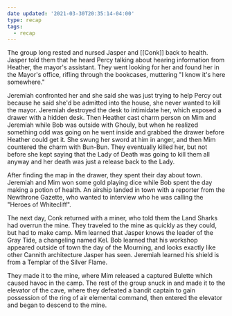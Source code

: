 ```yaml
---
date updated: '2021-03-30T20:35:14-04:00'
type: recap
tags:
  - recap
---
```


The group long rested and nursed Jasper and [[Conk]] back to health. Jasper told them that he heard Percy talking about hearing information from Heather, the mayor's assistant. They went looking for her and found her in the Mayor's office, rifling through the bookcases, muttering "I know it's here somewhere."

Jeremiah confronted her and she said she was just trying to help Percy out because he said she'd be admitted into the house, she never wanted to kill the mayor. Jeremiah destroyed the desk to intimidate her, which exposed a drawer with a hidden desk. Then Heather cast charm person on Mim and Jeremiah while Bob was outside with Ghouly, but when he realized something odd was going on he went inside and grabbed the drawer before Heather could get it. She swung her sword at him in anger, and then Mim countered the charm with Bun-Bun. They eventually killed her, but not before she kept saying that the Lady of Death was going to kill them all anyway and her death was just a release back to the Lady.

After finding the map in the drawer, they spent their day about town. Jeremiah and Mim won some gold playing dice while Bob spent the day making a potion of health. An airship landed in town with a reporter from the Newthrone Gazette, who wanted to interview who he was calling the "Heroes of Whitecliff".

The next day, Conk returned with a miner, who told them the Land Sharks had overrun the mine. They traveled to the mine as quickly as they could, but had to make camp. Mim learned that Jasper knows the leader of the Gray Tide, a changeling named Kel. Bob learned that his workshop appeared outside of town the day of the Mourning, and looks exactly like other Cannith architecture Jasper has seen. Jeremiah learned his shield is from a Templar of the Silver Flame.

They made it to the mine, where Mim released a captured Bulette which caused havoc in the camp. The rest of the group snuck in and made it to the elevator of the cave, where they defeated a bandit captain to gain possession of the ring of air elemental command, then entered the elevator and began to descend to the mine.
